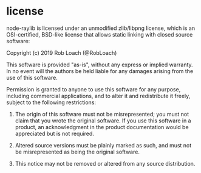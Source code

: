 license
=======

node-raylib is licensed under an unmodified zlib/libpng license, which is an OSI-certified,
BSD-like license that allows static linking with closed source software:

Copyright (c) 2019 Rob Loach (@RobLoach)

This software is provided "as-is", without any express or implied warranty. In no event
will the authors be held liable for any damages arising from the use of this software.

Permission is granted to anyone to use this software for any purpose, including commercial
applications, and to alter it and redistribute it freely, subject to the following restrictions:

  1. The origin of this software must not be misrepresented; you must not claim that you
  wrote the original software. If you use this software in a product, an acknowledgment
  in the product documentation would be appreciated but is not required.

  2. Altered source versions must be plainly marked as such, and must not be misrepresented
  as being the original software.

  3. This notice may not be removed or altered from any source distribution.

